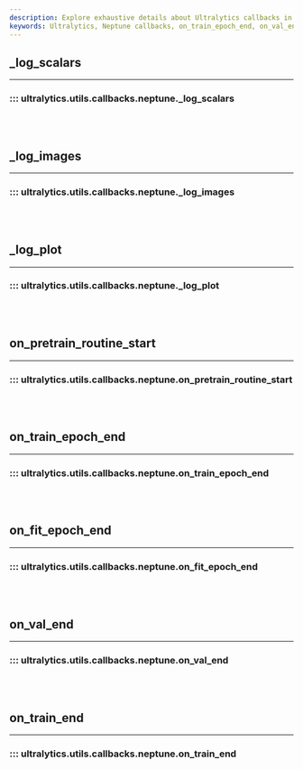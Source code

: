 ```yaml
---
description: Explore exhaustive details about Ultralytics callbacks in Neptune, with specifics about scalar logging, routine start, and more.
keywords: Ultralytics, Neptune callbacks, on_train_epoch_end, on_val_end, _log_plot, _log_images, on_pretrain_routine_start, on_fit_epoch_end, on_train_end
---
```


## _log_scalars
---
### ::: ultralytics.utils.callbacks.neptune._log_scalars
<br><br>

## _log_images
---
### ::: ultralytics.utils.callbacks.neptune._log_images
<br><br>

## _log_plot
---
### ::: ultralytics.utils.callbacks.neptune._log_plot
<br><br>

## on_pretrain_routine_start
---
### ::: ultralytics.utils.callbacks.neptune.on_pretrain_routine_start
<br><br>

## on_train_epoch_end
---
### ::: ultralytics.utils.callbacks.neptune.on_train_epoch_end
<br><br>

## on_fit_epoch_end
---
### ::: ultralytics.utils.callbacks.neptune.on_fit_epoch_end
<br><br>

## on_val_end
---
### ::: ultralytics.utils.callbacks.neptune.on_val_end
<br><br>

## on_train_end
---
### ::: ultralytics.utils.callbacks.neptune.on_train_end
<br><br>
